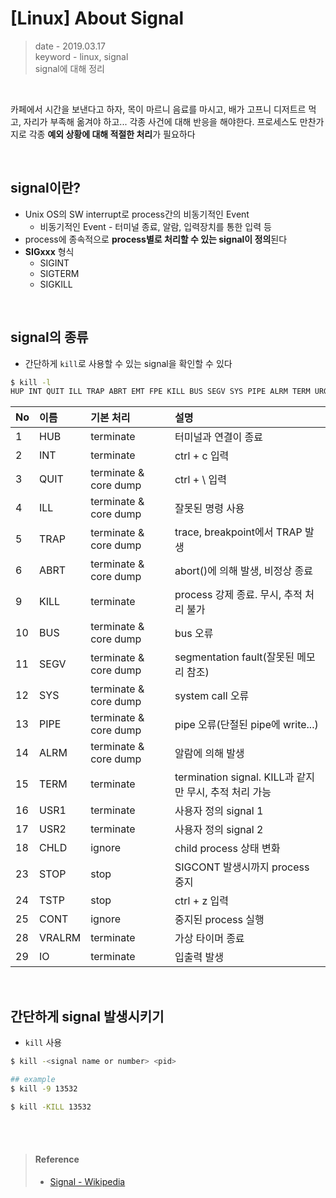 # [Linux] About Signal
> date - 2019.03.17  
> keyword - linux, signal  
> signal에 대해 정리

<br>

카페에서 시간을 보낸다고 하자, 목이 마르니 음료를 마시고, 배가 고프니 디저트르 먹고, 자리가 부족해 옮겨야 하고... 각종 사건에 대해 반응을 해야한다. 프로세스도 만찬가지로 각종 **예외 상황에 대해 적절한 처리**가 필요하다


<br>

## signal이란?
* Unix OS의 SW interrupt로 process간의 비동기적인 Event
  * 비동기적인 Event - 터미널 종료, 알람, 입력장치를 통한 입력 등
* process에 종속적으로 **process별로 처리할 수 있는 signal이 정의**된다
* **SIGxxx** 형식
  * SIGINT
  * SIGTERM
  * SIGKILL


<br>

## signal의 종류
* 간단하게 `kill`로 사용할 수 있는 signal을 확인할 수 있다
```sh
$ kill -l
HUP INT QUIT ILL TRAP ABRT EMT FPE KILL BUS SEGV SYS PIPE ALRM TERM URG STOP TSTP CONT CHLD TTIN TTOU IO XCPU XFSZ VTALRM PROF WINCH INFO USR1 USR2
```

| No | 이름 | 기본 처리 | 설명 |
|:--|:--|:--|:--|
| 1 | HUB | terminate | 터미널과 연결이 종료 | 
| 2 | INT | terminate | ctrl + c 입력 |
| 3 | QUIT | terminate & core dump | ctrl + \ 입력 |
| 4 | ILL | terminate & core dump | 잘못된 명령 사용 |
| 5 | TRAP | terminate & core dump | trace, breakpoint에서 TRAP 발생 |
| 6 | ABRT | terminate & core dump | abort()에 의해 발생, 비정상 종료 |
| 9 | KILL | terminate | process 강제 종료. 무시, 추적 처리 불가 |
| 10 | BUS | terminate & core dump | bus 오류 |
| 11 | SEGV | terminate & core dump | segmentation fault(잘못된 메모리 참조) |
| 12 | SYS | terminate & core dump | system call 오류 |
| 13 | PIPE | terminate & core dump | pipe 오류(단절된 pipe에 write...) |
| 14 | ALRM | terminate & core dump | 알람에 의해 발생 |
| 15 | TERM | terminate | termination signal. KILL과 같지만 무시, 추적 처리 가능 |
| 16 | USR1 | terminate | 사용자 정의 signal 1 |
| 17 | USR2 | terminate | 사용자 정의 signal 2 |
| 18 | CHLD | ignore | child process 상태 변화 |
| 23 | STOP | stop | SIGCONT 발생시까지 process 중지 |
| 24 | TSTP | stop | ctrl + z 입력 |
| 25 | CONT | ignore | 중지된 process 실행 |
| 28 | VRALRM | terminate | 가상 타이머 종료 |
| 29 | IO | terminate | 입출력 발생 |


<br>

## 간단하게 signal 발생시키기
* `kill` 사용
```sh
$ kill -<signal name or number> <pid>

## example
$ kill -9 13532

$ kill -KILL 13532
```


<br><br>

> #### Reference
> * [Signal - Wikipedia](https://en.wikipedia.org/wiki/Signal_(IPC))
